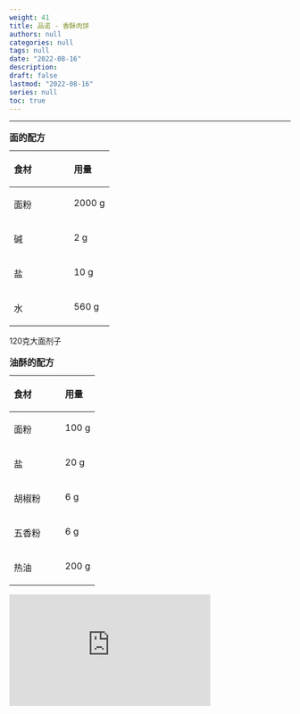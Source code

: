 ```yaml
---
weight: 41
title: 品诺 - 香酥肉饼
authors: null
categories: null
tags: null
date: "2022-08-16"
description:  
draft: false
lastmod: "2022-08-16"
series: null
toc: true
---
```




<!--more-->
---

<table style="width:100%;">
<caption style="text-align:left", align = "top"><b>面的配方</b></caption>
<colgroup><col style="width: 60%" /><col style="width: 40%" />
</colgroup>
<thead>
  <tr VALIGN=TOP style="text-align:left"  class="header">
    <th><p>食材</p></th>
    <th><p>用量</p></th>
  </tr>
</thead>
<tbody VALIGN=TOP>
  <tr class="odd">
    <td><p>面粉
    </p></td>
    <td><p>2000 g
    </p></td>
  </tr>
  <tr class="even">
    <td><p>碱
    </p></td>
    <td><p> 2 g
    </p></td>
  </tr>
  <tr class="odd">
    <td><p>盐
    </p></td>
    <td><p>10 g
    </p></td>
  </tr>
  <tr class="even">
    <td><p>水
    </p></td>
    <td><p> 560 g
    </p></td>
  </tr>  
</tbody>
</table>

120克大面剂子  

<table style="width:100%;">
<caption style="text-align:left", align = "top"><b>油酥的配方</b></caption>
<colgroup><col style="width: 60%" /><col style="width: 40%" />
</colgroup>
<thead>
  <tr VALIGN=TOP style="text-align:left"  class="header">
    <th><p>食材</p></th>
    <th><p>用量</p></th>
  </tr>
</thead>
<tbody VALIGN=TOP>
  <tr class="odd">
    <td><p>面粉
    </p></td>
    <td><p>100 g
    </p></td>
  </tr>
  <tr class="even">
    <td><p>盐
    </p></td>
    <td><p> 20 g
    </p></td>
  </tr>
  <tr class="odd">
    <td><p>胡椒粉
    </p></td>
    <td><p>6 g
    </p></td>
  </tr>
  <tr class="even">
    <td><p>五香粉
    </p></td>
    <td><p> 6 g
    </p></td>
  </tr>  
  <tr class="odd">
    <td><p>热油
    </p></td>
    <td><p>200 g
    </p></td>
  </tr>
</tbody>
</table>

<iframe width="360" height="200" src="https://www.youtube.com/embed/VFXl31hje0U" title="看麵點老師傅如何做【肉餅】，金黃酥脆層次分明，這手法和講解真專業" frameborder="0" allow="accelerometer; autoplay; clipboard-write; encrypted-media; gyroscope; picture-in-picture" allowfullscreen></iframe>